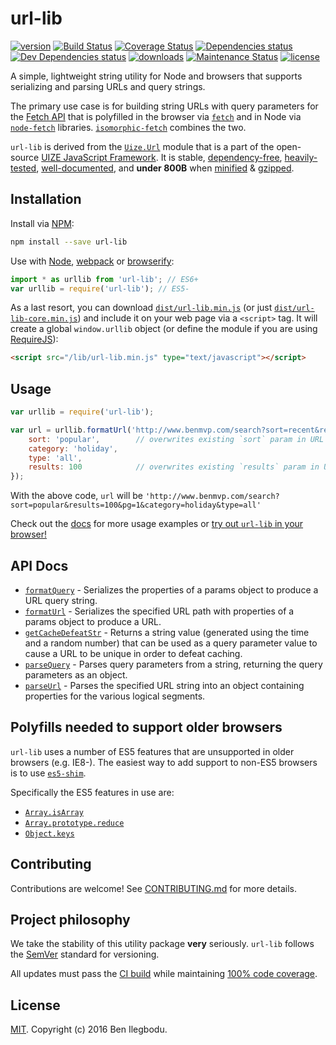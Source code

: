 # url-lib

[![version](https://img.shields.io/npm/v/url-lib.svg?style=flat-square)](http://npm.im/url-lib)
[![Build Status](https://travis-ci.org/benmvp/url-lib.svg?branch=master)](https://travis-ci.org/benmvp/url-lib)
[![Coverage Status](https://coveralls.io/repos/github/benmvp/url-lib/badge.svg?branch=master)](https://coveralls.io/github/benmvp/url-lib?branch=master)
[![Dependencies status](https://img.shields.io/david/benmvp/url-lib.svg?style=flat-square)](https://david-dm.org/benmvp/url-lib#info=dependencies)
[![Dev Dependencies status](https://img.shields.io/david/dev/benmvp/url-lib.svg?style=flat-square)](https://david-dm.org/benmvp/url-lib#info=devDependencies)
[![downloads](https://img.shields.io/npm/dt/url-lib.svg?style=flat-square)](http://npm-stat.com/charts.html?package=url-lib&from=2016-03-27)
[![Maintenance Status](https://img.shields.io/badge/status-maintained-brightgreen.svg)](https://github.com/benmvp/url-lib/pulse)
[![license](https://img.shields.io/npm/l/url-lib.svg?style=flat-square)](http://spdx.org/licenses/MIT)

A simple, lightweight string utility for Node and browsers that supports serializing and parsing URLs and query strings.

The primary use case is for building string URLs with query parameters for the [Fetch API](https://developer.mozilla.org/en-US/docs/Web/API/Fetch_API) that is polyfilled in the browser via [`fetch`](https://github.com/github/fetch) and in Node via [`node-fetch`](https://github.com/bitinn/node-fetch) libraries. [`isomorphic-fetch`](https://github.com/matthew-andrews/isomorphic-fetch) combines the two.

`url-lib` is derived from the [`Uize.Url`](https://github.com/UIZE/UIZE-JavaScript-Framework/blob/master/site-source/js/Uize/Url.js) module that is a part of the open-source [UIZE JavaScript Framework](https://github.com/UIZE/UIZE-JavaScript-Framework). It is stable, [dependency-free](https://david-dm.org/benmvp/url-lib#info=dependencies), [heavily-tested](https://coveralls.io/github/benmvp/url-lib?branch=master), [well-documented](docs/), and **under 800B** when [minified](https://raw.githubusercontent.com/benmvp/url-lib/master/dist/url-lib-core.min.js) & [gzipped](https://github.com/benmvp/url-lib/blob/master/dist/url-lib-core.min.js.gz).

## Installation

Install via [NPM](https://docs.npmjs.com/getting-started/installing-npm-packages-locally):

```sh
npm install --save url-lib
```

Use with [Node](https://nodejs.org/en/), [webpack](https://webpack.github.io/) or [browserify](http://browserify.org/):

```js
import * as urllib from 'url-lib'; // ES6+
var urllib = require('url-lib'); // ES5-
```

As a last resort, you can download [`dist/url-lib.min.js`](https://raw.githubusercontent.com/benmvp/url-lib/master/dist/url-lib.min.js) (or just [`dist/url-lib-core.min.js`](https://raw.githubusercontent.com/benmvp/url-lib/master/dist/url-lib-core.min.js)) and include it on your web page via a `<script>` tag. It will create a global `window.urllib` object (or define the module if you are using [RequireJS](http://requirejs.org/)):

```html
<script src="/lib/url-lib.min.js" type="text/javascript"></script>
```

## Usage

```js
var urllib = require('url-lib');

var url = urllib.formatUrl('http://www.benmvp.com/search?sort=recent&results=20&pg=1', {
    sort: 'popular',        // overwrites existing `sort` param in URL
    category: 'holiday',
    type: 'all',
    results: 100            // overwrites existing `results` param in URL
});
```

With the above code, `url` will be `'http://www.benmvp.com/search?sort=popular&results=100&pg=1&category=holiday&type=all'`

Check out the [docs](docs/) for more usage examples or [try out `url-lib` in your browser!](https://tonicdev.com/npm/url-lib)

## API Docs

- [`formatQuery`](docs/formatQuery.md) - Serializes the properties of a params object to produce a URL query string.
- [`formatUrl`](docs/formatUrl.md) - Serializes the specified URL path with properties of a params object to produce a URL.
- [`getCacheDefeatStr`](docs/getCacheDefeatStr.md) - Returns a string value (generated using the time and a random number) that can be used as a query parameter value to cause a URL to be unique in order to defeat caching.
- [`parseQuery`](docs/parseQuery.md) - Parses query parameters from a string, returning the query parameters as an object.
- [`parseUrl`](docs/parseUrl.md) - Parses the specified URL string into an object containing properties for the various logical segments.

## Polyfills needed to support older browsers

`url-lib` uses a number of ES5 features that are unsupported in older browsers (e.g. IE8-). The easiest way to add support to non-ES5 browsers is to use [`es5-shim`](https://github.com/es-shims/es5-shim).

Specifically the ES5 features in use are:

- [`Array.isArray`](https://developer.mozilla.org/en-US/docs/Web/JavaScript/Reference/Global_Objects/Array/isArray)
- [`Array.prototype.reduce`](https://developer.mozilla.org/en-US/docs/Web/JavaScript/Reference/Global_Objects/Array/Reduce)
- [`Object.keys`](https://developer.mozilla.org/en-US/docs/Web/JavaScript/Reference/Global_Objects/Object/keys)

## Contributing

Contributions are welcome! See [CONTRIBUTING.md](CONTRIBUTING.md) for more details.

## Project philosophy

We take the stability of this utility package **very** seriously. `url-lib` follows the [SemVer](http://semver.org/) standard for versioning.

All updates must pass the [CI build](https://travis-ci.org/benmvp/url-lib) while maintaining [100% code coverage](https://coveralls.io/github/benmvp/url-lib).

## License

[MIT](LICENSE). Copyright (c) 2016 Ben Ilegbodu.
